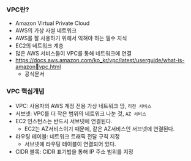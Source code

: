 
### VPC란?
- Amazon Virtual Private Cloud
- AWS의 가상 사설 네트워크
- AWS를 잘 사용하기 위해서 익혀야 하는 필수 지식
- EC2의 네트워크 계층
- 많은 AWS 서비스들이 VPC를 통해 네트워크에 연결
- https://docs.aws.amazon.com/ko_kr/vpc/latest/userguide/what-is-amazonvpc.html
  - 공식문서

### VPC 핵심개념
- VPC: 사용자의 AWS 계정 전용 가상 네트워크 망, `리전 서비스`
- 서브넷: VPC를 더 작은 범위의 네트워크 나눈 것, `AZ 서비스`
- EC2 인스턴스는 반드시 서브넷에 연결된다.
  - EC2는 AZ서비스이기 때문에, 같은 AZ서비스인 서브넷에 연결된다.
- 라우팅 테이블: 네트워크 트래픽 전달 규칙 지정
  - 서브넷에 라우팅 테이블이 연결되어 있다.
- CIDR 블록: CIDR 표기법을 통해 IP 주소 범위를 지정


